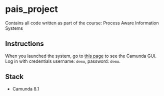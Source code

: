 # pais_project
Contains all code written as part of the course: Process Aware Information Systems

## Instructions

When you launched the system, go to [this page](http://localhost:8080/camunda/app/welcome/default/#!/welcome) to see the Camunda GUI.
Log in with credentials username: ``demo``, password: ``demo``. 

## Stack
- Camunda 8.1 

